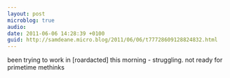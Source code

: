 ```yaml
---
layout: post
microblog: true
audio: 
date: 2011-06-06 14:28:39 +0100
guid: http://samdeane.micro.blog/2011/06/06/t77728609128824832.html
---
```

been trying to work in [roardacted] this morning - struggling. not ready for primetime methinks
